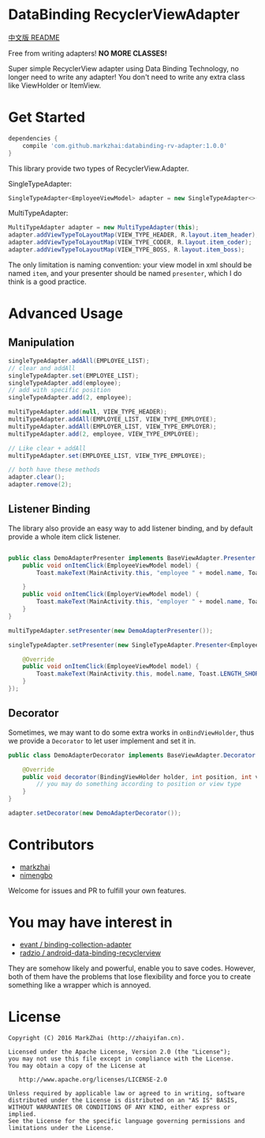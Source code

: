 # DataBinding RecyclerViewAdapter

[中文版 README](https://github.com/markzhai/DataBindingAdapter/blob/master/README_CN.md)

Free from writing adapters! **NO MORE CLASSES!**

Super simple RecyclerView adapter using Data Binding Technology, no longer need to write any adapter!
You don't need to write any extra class like ViewHolder or ItemView.

# Get Started

```groovy
dependencies {
    compile 'com.github.markzhai:databinding-rv-adapter:1.0.0'
}
```

This library provide two types of RecyclerView.Adapter.

SingleTypeAdapter:
```Java
SingleTypeAdapter<EmployeeViewModel> adapter = new SingleTypeAdapter<>(this, R.layout.item_single_type);
```

MultiTypeAdapter:
```Java
MultiTypeAdapter adapter = new MultiTypeAdapter(this);
adapter.addViewTypeToLayoutMap(VIEW_TYPE_HEADER, R.layout.item_header);
adapter.addViewTypeToLayoutMap(VIEW_TYPE_CODER, R.layout.item_coder);
adapter.addViewTypeToLayoutMap(VIEW_TYPE_BOSS, R.layout.item_boss);
```

The only limitation is naming convention: your view model in xml should be named `item`, and your presenter should be named `presenter`, which I do think is a good practice.

# Advanced Usage

## Manipulation

```java
singleTypeAdapter.addAll(EMPLOYEE_LIST);
// clear and addAll
singleTypeAdapter.set(EMPLOYEE_LIST);
singleTypeAdapter.add(employee);
// add with specific position
singleTypeAdapter.add(2, employee);

multiTypeAdapter.add(null, VIEW_TYPE_HEADER);
multiTypeAdapter.addAll(EMPLOYEE_LIST, VIEW_TYPE_EMPLOYEE);
multiTypeAdapter.addAll(EMPLOYER_LIST, VIEW_TYPE_EMPLOYER);
multiTypeAdapter.add(2, employee, VIEW_TYPE_EMPLOYEE);

// Like clear + addAll
multiTypeAdapter.set(EMPLOYEE_LIST, VIEW_TYPE_EMPLOYEE);

// both have these methods
adapter.clear();
adapter.remove(2);
```

## Listener Binding

The library also provide an easy way to add listener binding, and by default provide a whole item click listener.

```java

public class DemoAdapterPresenter implements BaseViewAdapter.Presenter {
    public void onItemClick(EmployeeViewModel model) {
        Toast.makeText(MainActivity.this, "employee " + model.name, Toast.LENGTH_SHORT).show();

    }
    public void onItemClick(EmployerViewModel model) {
        Toast.makeText(MainActivity.this, "employer " + model.name, Toast.LENGTH_SHORT).show();
    }
}

multiTypeAdapter.setPresenter(new DemoAdapterPresenter());

singleTypeAdapter.setPresenter(new SingleTypeAdapter.Presenter<EmployeeViewModel>() {

    @Override
    public void onItemClick(EmployeeViewModel model) {
        Toast.makeText(MainActivity.this, model.name, Toast.LENGTH_SHORT).show();
    }
});
```

## Decorator

Sometimes, we may want to do some extra works in `onBindViewHolder`, thus we provide a `Decorator` to let user implement and set it in.

```java
public class DemoAdapterDecorator implements BaseViewAdapter.Decorator {

    @Override
    public void decorator(BindingViewHolder holder, int position, int viewType) {
        // you may do something according to position or view type
    }
}

adapter.setDecorator(new DemoAdapterDecorator());
```

# Contributors

- [markzhai](https://github.com/markzhai)
- [nimengbo](https://github.com/nimengbo)

Welcome for issues and PR to fulfill your own features.

# You may have interest in

- [evant / binding-collection-adapter](https://github.com/evant/binding-collection-adapter)
- [radzio / android-data-binding-recyclerview](https://github.com/radzio/android-data-binding-recyclerview)

They are somehow likely and powerful, enable you to save codes.
However, both of them have the problems that lose flexibility and force you to create something like a wrapper which is annoyed.

# License

    Copyright (C) 2016 MarkZhai (http://zhaiyifan.cn).

    Licensed under the Apache License, Version 2.0 (the "License");
    you may not use this file except in compliance with the License.
    You may obtain a copy of the License at

       http://www.apache.org/licenses/LICENSE-2.0

    Unless required by applicable law or agreed to in writing, software
    distributed under the License is distributed on an "AS IS" BASIS,
    WITHOUT WARRANTIES OR CONDITIONS OF ANY KIND, either express or implied.
    See the License for the specific language governing permissions and
    limitations under the License.